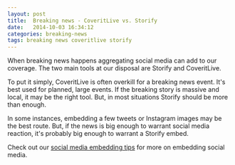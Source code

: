 ```yaml
---
layout: post
title:  Breaking news - CoveritLive vs. Storify
date:   2014-10-03 16:34:12
categories: breaking-news
tags: breaking news coveritlive storify
---
```


When breaking news happens aggregating social media can add to our coverage. The two main tools at our disposal are Storify and CoveritLive.

To put it simply, CoveritLive is often overkill for a breaking news event. It's best used for planned, large events. If the breaking story is massive and local, it may be the right tool. But, in most situations Storify should be more than enough.

In some instances, embedding a few tweets or Instagram images may be the best route. But, if the news is big enough to warrant social media reaction, it's probably big enough to warrant a Storify embed.

Check out our [social media embedding tips](http://newsroom.registerguard.com/social-media/2014/10/03/when-to-include-social-media.html) for more on embedding social media.
